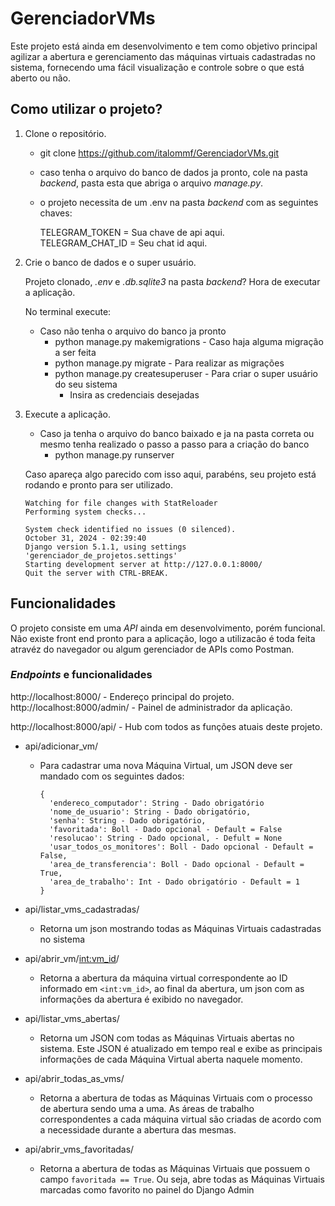 # GerenciadorVMs

Este projeto está ainda em desenvolvimento e tem como objetivo principal agilizar a abertura e gerenciamento das máquinas virtuais cadastradas no sistema, fornecendo uma 
fácil visualização e controle sobre o que está aberto ou não.

## Como utilizar o projeto?

1. Clone o repositório.
   
    - git clone https://github.com/italommf/GerenciadorVMs.git
    - caso tenha o arquivo do banco de dados ja pronto, cole na pasta *backend*, pasta esta que abriga o arquivo *manage.py*.
    - o projeto necessita de um .env na pasta *backend* com as seguintes chaves:
    
      TELEGRAM_TOKEN = Sua chave de api aqui.  
      TELEGRAM_CHAT_ID = Seu chat id aqui.

2. Crie o banco de dados e o super usuário.
  
    Projeto clonado, *.env* e *.db.sqlite3* na pasta *backend*? Hora de executar a aplicação.
  
    No terminal execute:

    - Caso não tenha o arquivo do banco ja pronto
      - python manage.py makemigrations - Caso haja alguma migração a ser feita
      - python manage.py migrate - Para realizar as migrações
      - python manage.py createsuperuser - Para criar o super usuário do seu sistema
        - Insira as credenciais desejadas
       
3. Execute a aplicação.
   
    - Caso ja tenha o arquivo do banco baixado e ja na pasta correta ou mesmo tenha realizado o passo a passo para a criação do banco
      - python manage.py runserver

    Caso apareça algo parecido com isso aqui, parabéns, seu projeto está rodando e pronto para ser utilizado.

    ```
    Watching for file changes with StatReloader
    Performing system checks...
    
    System check identified no issues (0 silenced).
    October 31, 2024 - 02:39:40
    Django version 5.1.1, using settings 'gerenciador_de_projetos.settings'
    Starting development server at http://127.0.0.1:8000/
    Quit the server with CTRL-BREAK.
    ```
      
## Funcionalidades

O projeto consiste em uma *API* ainda em desenvolvimento, porém funcional. Não existe front end pronto para a aplicação, logo a utilizacão é toda feita atravéz do navegador ou algum gerenciador de APIs como Postman.

### *Endpoints* e funcionalidades

http://localhost:8000/ - Endereço principal do projeto.  
http://localhost:8000/admin/ - Painel de administrador da aplicação.  

http://localhost:8000/api/  - Hub com todos as funções atuais deste projeto.  
  - api/adicionar_vm/  
    - Para cadastrar uma nova Máquina Virtual, um JSON deve ser mandado com os seguintes dados:
    
      ```
      {
        'endereco_computador': String - Dado obrigatório
        'nome_de_usuario': String - Dado obrigatório,
        'senha': String - Dado obrigatório,
        'favoritada': Boll - Dado opcional - Default = False
        'resolucao': String - Dado opcional, - Defult = None
        'usar_todos_os_monitores': Boll - Dado opcional - Default = False,
        'area_de_transferencia': Boll - Dado opcional - Default = True,
        'area_de_trabalho': Int - Dado obrigatório - Default = 1
      }
      ```

  - api/listar_vms_cadastradas/
    - Retorna um json mostrando todas as Máquinas Virtuais cadastradas no sistema
      
  - api/abrir_vm/<int:vm_id>/
    - Retorna a abertura da máquina virtual correspondente ao ID informado em ```<int:vm_id>```, ao final da abertura, um json com as informações da abertura é exibido no navegador. 
       
  - api/listar_vms_abertas/
    - Retorna um JSON com todas as Máquinas Virtuais abertas no sistema. Este JSON é atualizado em tempo real e exibe as principais informações de cada Máquina Virtual aberta naquele momento.
      
  - api/abrir_todas_as_vms/
    - Retorna a abertura de todas as Máquinas Virtuais com o processo de abertura sendo uma a uma. As áreas de trabalho correspondentes a cada máquina virtual são criadas de acordo com a necessidade durante a abertura das mesmas.  
        
  - api/abrir_vms_favoritadas/
    - Retorna a abertura de todas as Máquinas Virtuais que possuem o campo ```favoritada == True```. Ou seja, abre todas as Máquinas Virtuais marcadas como favorito no painel do Django Admin
    

